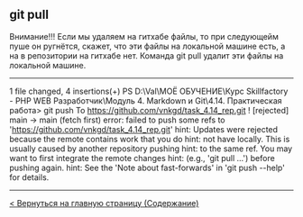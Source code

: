 ## git pull

Внимание!!! Если мы удаляем на гитхабе файлы, то при следующейм пуше он ругнётся, скажет, что эти файлы на локальной машине есть, а на в репозитории на гитхабе нет.
Команда git pull удалит эти файлы на локальной машине.

***
1 file changed, 4 insertions(+)
PS D:\Val\МОЁ ОБУЧЕНИЕ\Курс Skillfactory - PHP WEB Разработчик\Модуль 4. Markdown и Git\4.14. Практическая работа> git push
To https://github.com/vnkgd/task_4.14_rep.git
 ! [rejected]        main -> main (fetch first)
error: failed to push some refs to 'https://github.com/vnkgd/task_4.14_rep.git'
hint: Updates were rejected because the remote contains work that you do
hint: not have locally. This is usually caused by another repository pushing
hint: to the same ref. You may want to first integrate the remote changes
hint: (e.g., 'git pull ...') before pushing again.
hint: See the 'Note about fast-forwards' in 'git push --help' for details.
***



[< Вернуться на главную страницу (Содержание)](./readme.md)